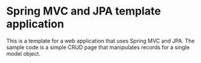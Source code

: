 # Spring MVC and JPA template application 

This is a template for a web application that uses Spring MVC and JPA. The sample code is a simple CRUD page that manipulates records for a single model object.
